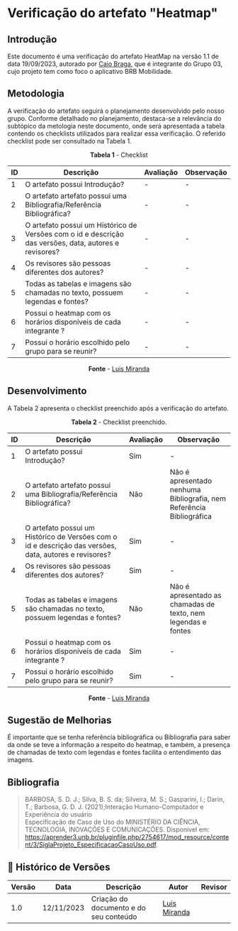 # Verificação do artefato "Heatmap"

## Introdução

Este documento é uma verificação do artefato HeatMap na versão 1.1 de data 19/09/2023, autorado por [Caio Braga](https://github.com/caioalvesbraga), que é integrante do Grupo 03, cujo projeto tem como foco o aplicativo BRB Mobilidade.

## Metodologia
A verificação do artefato seguirá o planejamento desenvolvido pelo nosso grupo. Conforme detalhado no planejamento, destaca-se a relevância do subtópico da metologia neste documento, onde será apresentada a tabela contendo os checklists utilizados para realizar essa verificação. O referido checklist pode ser consultado na Tabela 1.

<center>

**Tabela 1** - Checklist

| ID  | Descrição     | Avaliação | Observação |
|-----| --------------------------------------------------------------------------------------------------------------- | --------- | --------- |
| 1   | O artefato possui Introdução?                                                                          |  - | - |
| 2   | O artefato artefato possui uma Bibliografia/Referência Bibliográfica?                                  |    -    | - |
| 3   | O artefato possui um Histórico de Versões com o id e descrição das versões, data, autores e revisores? | -       | - |
| 4   | Os revisores são pessoas diferentes dos autores?                                    | -    | - |
| 5   | Todas as tabelas e imagens são chamadas no texto, possuem legendas e fontes?|   - |  - |
| 6   | Possui o heatmap com os horários disponíveis de cada integrante ?|  - |  -  | 
| 7   | Possui o horário escolhido pelo grupo para se reunir?            | -     | - |

**Fonte** - [Luis Miranda](https://github.com/LuisMiranda10)

</center>

## Desenvolvimento
A Tabela 2 apresenta o checklist preenchido após a verificação do artefato.

<center>

**Tabela 2** - Checklist preenchido.

| ID  | Descrição     | Avaliação | Observação |
|-----| --------------------------------------------------------------------------------------------------------------- | --------- | --------- |
| 1   | O artefato possui Introdução?                                                                          | Sim   | - |
| 2   | O artefato artefato possui uma Bibliografia/Referência Bibliográfica?                                  | Não       | Não é apresentado nenhuma Bibliografia, nem Referência Bibliográfica |
| 3   | O artefato possui um Histórico de Versões com o id e descrição das versões, data, autores e revisores? | Sim        | - |
| 4   | Os revisores são pessoas diferentes dos autores?                                    | Sim     | - |
| 5   | Todas as tabelas e imagens são chamadas no texto, possuem legendas e fontes?|   Não |  Não é apresentado as chamadas de texto, nem legendas e fontes  |
| 6   | Possui o heatmap com os horários disponíveis de cada integrante ?|   Sim |  -  | 
| 7   | Possui o horário escolhido pelo grupo para se reunir?            | Sim     | - |

**Fonte** - [Luis Miranda](https://github.com/LuisMiranda10)

</center>

## Sugestão de Melhorias

É importante que se tenha referência bibliográfica ou Bibliografia para saber da onde se teve a informação a respeito do heatmap, e também, a presença de chamadas de texto com legendas e fontes facilita o entendimento das imagens.

## Bibliografia

> BARBOSA, S. D. J.; Silva, B. S. da; Silveira, M. S.; Gasparini, I.; Darin, T.; Barbosa, G. D. J. (2021);Interação Humano-Computador e Experiência do usuário <br>
> Especificação de Caso de Uso do MINISTÉRIO DA CIÊNCIA, TECNOLOGIA, INOVAÇÕES E COMUNICAÇÕES. Disponível em: https://aprender3.unb.br/pluginfile.php/2754617/mod_resource/content/3/SiglaProjeto_EspecificacaoCasoUso.pdf.

## 📑 Histórico de Versões

| Versão | Data | Descrição | Autor | Revisor |
|--------|------|------------|------|---------|
| 1.0 | 12/11/2023 | Criação do documento e do seu conteúdo |  [Luis Miranda](https://github.com/LuisMiranda10) | | 
